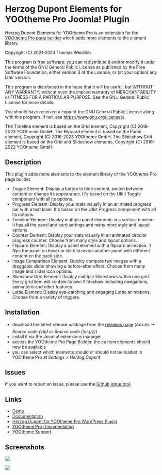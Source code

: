 # Herzog Dupont Elements for YOOtheme Pro Joomla! Plugin

Herzog Dupont Elements for YOOtheme Pro is an extension for the [YOOtheme Pro page builder](https://yootheme.com/page-builder) which adds more elements to the element library.

Copyright (C) 2021-2023 Thomas Weidlich

This program is free software: you can redistribute it and/or modify
it under the terms of the GNU General Public License as published by
the Free Software Foundation, either version 3 of the License, or
(at your option) any later version.

This program is distributed in the hope that it will be useful,
but WITHOUT ANY WARRANTY; without even the implied warranty of
MERCHANTABILITY or FITNESS FOR A PARTICULAR PURPOSE. See the
GNU General Public License for more details.

You should have received a copy of the GNU General Public License
along with this program. If not, see <https://www.gnu.org/licenses/>.

The Timeline element is based on the Grid element, Copyright (C) 2016-2023 YOOtheme GmbH. The Flipcard element is based on the Panel element, Copyright (C) 2016-2023 YOOtheme GmbH. The Slideshow Grid element is based on the Grid and Slideshow elements, Copyright (C) 2016-2023 YOOtheme GmbH.

## Description

This plugin adds more elements to the element library of the YOOtheme Pro page builder.

- Toggle Element: Display a button to hide content, switch between content or change its appearance. It's based on the UIkit Toggle component with all its options.
- Progress Element: Display your stats visually in an animated progress bar with a text label. It's based on the UIkit Progress component with all its options.
- Timeline Element: Display multiple panel elements in a vertical timeline. It has all the panel and card settings and many more style and layout options.
- Counter Element: Display your stats visually in an animated circular progress counter. Choose from many style and layout options.
- Flipcard Element: Display a panel element with a flipcard animation. It flips the panel on hover or click to reveal another panel with different content on the back side.
- Image Comparison Element: Quickly compare two images with a draggable slider showing a before-after effect. Choose from many image and slider icon options.
- Slideshow Grid Element: Display multiple Slideshows within one grid. Every grid item will contain its own Slideshow including navigations, animations and other features.
- Lottie Element: Display eye-catching and engaging Lottie animations. Choose from a variety of triggers.

## Installation

- download the latest release package from the [releases page](https://github.com/forrestkirby/herzogdupont-joomla/releases) (*Assets 🠖 Source code (zip) or Source code (tar.gz)*)
- install it via the Joomla! extensions manager
- access the YOOtheme Pro Page Builder, the custom elements should now be available
- you can select which elements should or should not be loaded in YOOtheme Pro at *Settings > Herzog Dupont*

## Issues

If you want to report an issue, please use the [Github issue tool](https://github.com/forrestkirby/herzogdupont-joomla/issues).

## Links

- [Demo](https://herzog-dupont.de/yootheme-pro)
- [Documentation](https://herzog-dupont.de/documentation/herzog-dupont-for-yootheme-pro)
- [Herzog Dupont for YOOtheme Pro WordPress Plugin](https://wordpress.org/plugins/herzog-dupont)
- [YOOtheme Pro Documentation](https://yootheme.com/support/yootheme-pro/joomla/introduction)
- [YOOtheme Support](https://yootheme.com/support)

## Screenshots

![](https://herzog-dupont.de/images/tutorials/tutorial-herzogdupont-1.jpg)

![](https://herzog-dupont.de/images/tutorials/tutorial-herzogdupont-2.jpg)
